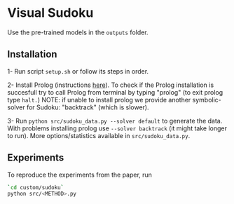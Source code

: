 
# Visual Sudoku
Use the pre-trained models in the `outputs` folder. 

## Installation
1- Run script `setup.sh` or follow its steps in order.

2- Install Prolog (instructions [here](https://www.swi-prolog.org/Download.html)).
To check if the Prolog installation is succesfull try to call Prolog from terminal by typing "prolog" (to exit prolog type `halt.`)
NOTE: if unable to install prolog we provide another symbolic-solver for Sudoku: "backtrack" (which is slower).

3- Run `python src/sudoku_data.py --solver default` to generate the data. With problems installing prolog use `--solver backtrack` (it might take longer to run). More options/statistics available in `src/sudoku_data.py`.

## Experiments
To reproduce the experiments from the paper, run
```bash
`cd custom/sudoku`
python src/<METHOD>.py
```